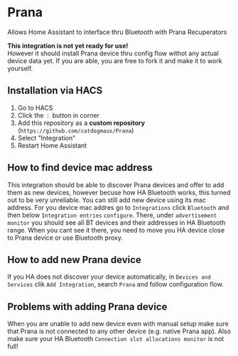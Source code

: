 # Prana
Allows Home Assistant to interface thru Bluetooth with Prana Recuperators

**This integration is not yet ready for use!**  
However it should install Prana device thru config flow withot any actual device data yet.
If you are able, you are free to fork it and make it to work yourself.

## Installation via HACS

1. Go to HACS
2. Click the `⋮` button in corner
3. Add this repository as a **custom repository** (`https://github.com/catdogmaus/Prana`)
4. Select "Integration"
5. Restart Home Assistant

## How to find device mac address

This integration should be able to discover Prana devices and offer to add them as new devices, however becuse how HA Bluetooth works, this turned out to be very unreliable. You can still add new device using its mac address.
For you device mac addres go to `Integrations` click `Bluetooth` and then below `Integration entries` `configure`. There, under `advertisement monitor` you should see all BT devices and their addresses in HA Bluetooth range. When you cant see it there, you need to move you HA device close to Prana device or use Bluetooth proxy.

## How to add new Prana device

If you HA does not discover your device automatically, in `Devices and Services` clik `Add Integration`, search `Prana` and follow configuration flow.

## Problems with adding Prana device

When you are unable to add new device even with manual setup make sure that Prana is not connected to any other device (e.g. native Prana app). Also make sure your HA Bluetooth `Connection slot allocations monitor` is not full!
